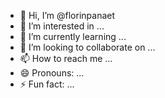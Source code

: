 - 👋 Hi, I’m @florinpanaet
- 👀 I’m interested in ...
- 🌱 I’m currently learning ...
- 💞️ I’m looking to collaborate on ...
- 📫 How to reach me ...
- 😄 Pronouns: ...
- ⚡ Fun fact: ...

<!---
florinpanaet/florinpanaet is a ✨ special ✨ repository because its `README.md` (this file) appears on your GitHub profile.
You can click the Preview link to take a look at your changes.
--->
